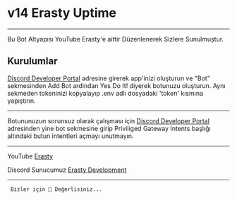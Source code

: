 # v14 Erasty Uptime



--------------------------------------


Bu Bot Altyapısı YouTube Erasty'e aittir Düzenlenerek Sizlere Sunulmuștur.


## Kurulumlar

[Discord Developer Portal](https://discord.com/developers/applications/) adresine girerek app'inizi oluşturun ve "Bot" sekmesinden Add Bot ardindan Yes Do It! diyerek botunuzu oluşturun. Aynı sekmeden tokeninizi kopyalayıp .env adlı dosyadaki 'token' kısmına yapıştırın.

---
Botununuzun sorunsuz olarak çalışması için [Discord Developer Portal](https://discord.com/developers/applications/) adresinden yine bot sekmesine girip Priviliged Gateway Intents başlığı altındaki butun intentleri açmayı unutmayın.

---
YouTube [Erasty](https://www.youtube.com/channel/UC-nU4WHUTfr3KJJmxD_2Twg/?sub_confirmation=1)

Discord Sunucumuz [Erasty Development](https://discord.gg/PqDVN6D47c)

--------------------------------------


      
     Bizler için 💎 Değerlisiniz...
